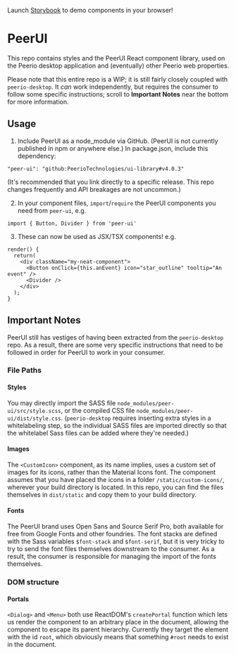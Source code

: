 Launch [Storybook](https://peeriotechnologies.github.io/ui-library/) to demo components in your browser!

# PeerUI

This repo contains styles and the PeerUI React component library, used on the Peerio desktop application and (eventually) other Peerio web properties.

Please note that this entire repo is a WIP; it is still fairly closely coupled with `peerio-desktop`. It *can* work independently, but requires the consumer to follow some specific instructions; scroll to **Important Notes** near the bottom for more information.

## Usage

1. Include PeerUI as a node_module via GitHub. (PeerUI is not currently published in npm or anywhere else.) In package.json, include this dependency:

```"peer-ui": "github:PeerioTechnologies/ui-library#v4.0.3"```

(It's recommended that you link directly to a specific release. This repo changes frequently and API breakages are not uncommon.)

2. In your component files, `import`/`require` the PeerUI components you need from `peer-ui`, e.g.

```import { Button, Divider } from 'peer-ui'```

3. These can now be used as JSX/TSX components! e.g.

```
render() {
  return(
    <div className="my-neat-component">
      <Button onClick={this.anEvent} icon="star_outline" tooltip="An event" />
      <Divider />
    </div>
  );
}
```

## Important Notes

PeerUI still has vestiges of having been extracted from the `peerio-desktop` repo. As a result, there are some very specific instructions that need to be followed in order for PeerUI to work in your consumer.

### File Paths

#### Styles
You may directly import the SASS file `node_modules/peer-ui/src/style.scss`, or the compiled CSS file `node_modules/peer-ui/dist/style.css`. (`peerio-desktop` requires inserting extra styles in a whitelabeling step, so the individual SASS files are imported directly so that the whitelabel Sass files can be added where they're needed.)

#### Images

The `<CustomIcon>` component, as its name implies, uses a custom set of images for its icons, rather than the Material Icons font. The component assumes that you have placed the icons in a folder `/static/custom-icons/`, wherever your build directory is located. In this repo, you can find the files themselves in `dist/static` and copy them to your build directory.

#### Fonts 

The PeerUI brand uses Open Sans and Source Serif Pro, both available for free from Google Fonts and other foundries. The font stacks are defined with the Sass variables `$font-stack` and `$font-serif`, but it is very tricky to try to send the font files themselves downstream to the consumer. As a result, the consumer is responsible for managing the import of the fonts themselves.

### DOM structure

#### Portals

`<Dialog>` and `<Menu>` both use ReactDOM's `createPortal` function which lets us render the component to an arbitrary place in the document, allowing the component to escape its parent hierarchy. Currently they target the element with the id `root`, which obviously means that something `#root` needs to exist in the document.
